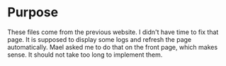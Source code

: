 # Purpose


These files come from the previous website.
I didn't have time to fix that page. It is supposed to display some logs and refresh the page automatically. Mael asked
me to do that on the front page, which makes sense. It should not take too long to implement them.
